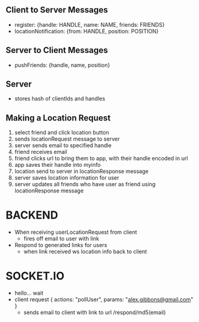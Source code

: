 ## Client to Server Messages
  - register: {handle: HANDLE, name: NAME, friends: FRIENDS}
  - locationNotification: {from: HANDLE, position: POSITION}
 
## Server to Client Messages
  - pushFriends: {handle, name, position}
   
## Server
 - stores hash of clientIds and handles


## Making a Location Request
  1. select friend and click location button
  2. sends locationRequest message to server
  3. server sends email to specified handle
  4. friend receives email
  5. friend clicks url to bring them to app, with their handle encoded in url
  6. app saves their handle into myinfo
  7. location send to server in locationResponse message
  8. server saves location information for user
  9. server updates all friends who have user as friend using locationResponse message


BACKEND
=======

- When receiving userLocationRequest from client
  - fires off email to user with link
- Respond to generated links for users
  - when link received ws location info back to client

SOCKET.IO
=========

- hello… wait
- client request { actions: "pollUser", params: "alex.gibbons@gmail.com" }
  - sends email to client with link to url /respond/md5(email)